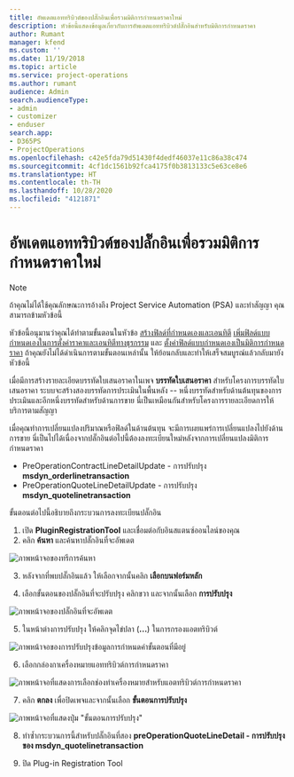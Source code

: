 ```yaml
---
title: อัพเดตแอททริบิวต์ของปลั๊กอินเพื่อรวมมิติการกำหนดราคาใหม่
description: หัวข้อนี้แสดงข้อมูลเกี่ยวกับการอัพเดตแอททริบิวต์ปลั๊กอินสำหรับมิติการกำหนดราคา
author: Rumant
manager: kfend
ms.custom: ''
ms.date: 11/19/2018
ms.topic: article
ms.service: project-operations
ms.author: rumant
audience: Admin
search.audienceType:
- admin
- customizer
- enduser
search.app:
- D365PS
- ProjectOperations
ms.openlocfilehash: c42e5fda79d51430f4dedf46037e11c86a38c474
ms.sourcegitcommit: 4cf1dc1561b92fca4175f0b3813133c5e63ce8e6
ms.translationtype: HT
ms.contentlocale: th-TH
ms.lasthandoff: 10/28/2020
ms.locfileid: "4121871"
---
```

# <a name="update-plug-in-attributes-to-include-new-pricing-dimensions"></a>อัพเดตแอททริบิวต์ของปลั๊กอินเพื่อรวมมิติการกำหนดราคาใหม่

> [!NOTE]
> ถ้าคุณไม่ได้ใช้คุณลักษณะการอ้างถึง Project Service Automation (PSA) และทำสัญญา คุณสามารถข้ามหัวข้อนี้

หัวข้อนี้อนุมานว่าคุณได้ทำตามขั้นตอนในหัวข้อ [สร้างฟิลด์ที่กำหนดเองและเอนทิตี](create-custom-fields-entities.md) [เพิ่มฟิลด์แบบกำหนดเองในการตั้งค่าราคาและเอนทิตีทางธุรกรรม](field-references.md) และ [ตั้งค่าฟิลด์แบบกำหนดเองเป็นมิติการกำหนดราคา](set-up-pricing-dimensions.md) ถ้าคุณยังไม่ได้ดำเนินการตามขั้นตอนเหล่านั้น ให้ย้อนกลับและทำให้เสร็จสมบูรณ์แล้วกลับมายังหัวข้อนี้

เมื่อมีการสร้างรายละเอียดบรรทัดใบเสนอราคาในเพจ **บรรทัดใบเสนอราคา** สำหรับโครงการบรรทัดใบเสนอราคา ระบบจะสร้างสองบรรทัดการประเมินในพื้นหลัง -- หนึ่งบรรทัดสำหรับด้านต้นทุนของการประเมินและอีกหนึ่งบรรทัดสำหรับด้านการขาย นี่เป็นเหมือนกันสำหรับโครงการรายละเอียดการให้บริการตามสัญญา

เมื่อคุณทำการเปลี่ยนแปลงปริมาณหรือฟิลด์ในด้านต้นทุน จะมีการเผยแพร่การเปลี่ยนแปลงไปยังด้านการขาย นี่เป็นไปได้เนื่องจากปลั๊กอินต่อไปนี้ต้องลงทะเบียนใหม่หลังจากการเปลี่ยนแปลงมิติการกำหนดราคา

- PreOperationContractLineDetailUpdate - การปรับปรุง **msdyn_orderlinetransaction**
- PreOperationQuoteLineDetailUpdate - การปรับปรุง **msdyn_quotelinetransaction**

ขั้นตอนต่อไปนี้อธิบายถึงกระบวนการลงทะเบียนปลั๊กอิน

1. เปิด **PluginRegistrationTool** และเชื่อมต่อกับอินสแตนซ์ออนไลน์ของคุณ
2. คลิก **ค้นหา** และค้นหาปลั๊กอินที่จะอัพเดต

 ![ภาพหน้าจอของทรีการค้นหา](media/PRT-1.png)

3. หลังจากที่พบปลั๊กอินแล้ว ให้เลือกจากนั้นคลิก **เลือกบนฟอร์มหลัก**

4. เลือกขั้นตอนของปลั๊กอินที่จะปรับปรุง คลิกขวา และจากนั้นเลือก **การปรับปรุง**

 ![ภาพหน้าจอของปลั๊กอินที่จะอัพเดต](media/PRT-2.png)
 
5. ในหน้าต่างการปรับปรุง ให้คลิกจุดไข่ปลา (**...**) ในการกรองแอตทริบิวต์

 ![ภาพหน้าจอของการปรับปรุงข้อมูลการกำหนดค่าขั้นตอนที่มีอยู่](media/PRT-3.png)
 
6. เลือกกล่องกาเครื่องหมายแอททริบิวต์การกำหนดราคา

 ![ภาพหน้าจอที่แสดงการเลือกช่องทำเครื่องหมายสำหรับแอตทริบิวต์การกำหนดราคา](media/PRT-4.png)

7. คลิก **ตกลง** เพื่อปิดเพจและจากนั้นเลือก **ขั้นตอนการปรับปรุง**

 ![ภาพหน้าจอที่แสดงปุ่ม "ขั้นตอนการปรับปรุง"](media/PRT-5.png)
 
8. ทำซ้ำกระบวนการนี้สำหรับปลั๊กอินที่สอง **preOperationQuoteLineDetail - การปรับปรุงของ msdyn_quotelinetransaction**

9. ปิด Plug-in Registration Tool

